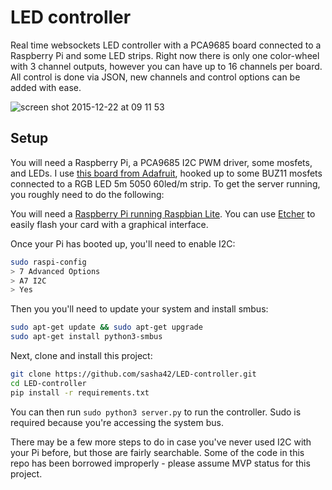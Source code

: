# LED controller

Real time websockets LED controller with a PCA9685 board connected to a Raspberry Pi and some LED strips. Right now there is only one color-wheel with 3 channel outputs, however you can have up to 16 channels per board. All control is done via JSON, new channels and control options can be added with ease.

![screen shot 2015-12-22 at 09 11 53](https://cloud.githubusercontent.com/assets/1775702/11950815/3daffed4-a88c-11e5-9caa-8795266eba07.png)

## Setup
You will need a Raspberry Pi, a PCA9685 I2C PWM driver, some mosfets, and LEDs. I use [this board from Adafruit](https://www.adafruit.com/product/815), hooked up to some BUZ11 mosfets connected to a RGB LED 5m 5050 60led/m strip. To get the server running, you roughly need to do the following:

You will need a [Raspberry Pi running Raspbian Lite](https://www.raspberrypi.org/downloads/raspbian/). You can use [Etcher](https://etcher.io/) to easily flash your card with a graphical interface.

Once your Pi has booted up, you'll need to enable I2C:
```bash
sudo raspi-config
> 7 Advanced Options
> A7 I2C
> Yes
```

Then you you'll need to update your system and install smbus:
```bash
sudo apt-get update && sudo apt-get upgrade
sudo apt-get install python3-smbus
```

Next, clone and install this project:
```bash
git clone https://github.com/sasha42/LED-controller.git
cd LED-controller
pip install -r requirements.txt
````

You can then run `sudo python3 server.py` to run the controller. Sudo is required because you're accessing the system bus.

There may be a few more steps to do in case you've never used I2C with your Pi before, but those are fairly searchable. Some of the code in this repo has been borrowed improperly - please assume MVP status for this project.
